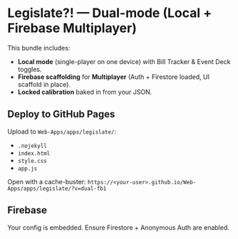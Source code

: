 # Legislate?! — Dual-mode (Local + Firebase Multiplayer)

This bundle includes:
- **Local mode** (single-player on one device) with Bill Tracker & Event Deck toggles.
- **Firebase scaffolding** for **Multiplayer** (Auth + Firestore loaded, UI scaffold in place).
- **Locked calibration** baked in from your JSON.

## Deploy to GitHub Pages
Upload to `Web-Apps/apps/legislate/`:
- `.nojekyll`
- `index.html`
- `style.css`
- `app.js`

Open with a cache-buster:
`https://<your-user>.github.io/Web-Apps/apps/legislate/?v=dual-fb1`

## Firebase
Your config is embedded. Ensure Firestore + Anonymous Auth are enabled.
